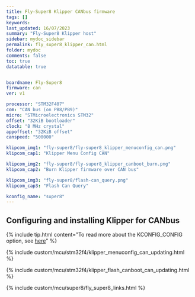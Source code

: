 ```yaml
---
title: Fly-Super8 Klipper CANbus firmware
tags: []
keywords: 
last_updated: 16/07/2023
summary: "Fly-Super8 Klipper host"
sidebar: mydoc_sidebar
permalink: fly_super8_klipper_can.html
folder: mydoc
comments: false
toc: true
datatable: true


boardname: Fly-Super8
firmware: can
ver: v1

processor: "STM32F407"
com: "CAN bus (on PB8/PB9)"
micro: "STMicroelectronics STM32"
offset: "32KiB bootloader"
clock: "8 MHz crystal"
appoffset: "32KiB offset"
canspeed: "500000"

klipcom_img1: "fly-super8/fly-super8_klipper_menuconfig_can.png"
klipcom_cap1: "Klipper Menu Config CAN"

klipcom_img2: "fly-super8/fly-super8_klipper_canboot_burn.png"
klipcom_cap2: "Burn Klipper firmware over CAN bus"

klipcom_img3: "fly-super8/flash-can_query.png"
klipcom_cap3: "Flash Can Query"

kconfig_name: "super8"
---
```


## Configuring and installing Klipper for CANbus

{% include tip.html content="To read more about the KCONFIG_CONFIG option, see [here](https://docs.vorondesign.com/community/howto/drachenkatze/automating_klipper_mcu_updates.html)" %}

{% include custom/mcu/stm32f4/klipper_menuconfig_can_updating.html %}

{% include custom/mcu/stm32f4/klipper_flash_canboot_can_updating.html %}

{% include custom/mcu/super8/fly_super8_links.html %}

